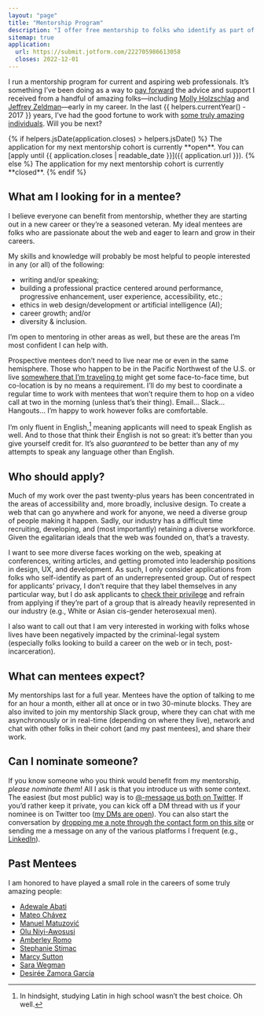 ```yaml
---
layout: "page"
title: "Mentorship Program"
description: "I offer free mentorship to folks who identify as part of communities underrepresented in tech."
sitemap: true
application:
  url: https://submit.jotform.com/222705986613058
  closes: 2022-12-01
---
```


I run a mentorship program for current and aspiring web professionals. It’s something I’ve been doing as a way to [pay forward](https://en.wikipedia.org/wiki/Pay_it_forward) the advice and support I received from a handful of amazing folks—including [Molly Holzschlag](https://wikipedia.org/wiki/Molly_Holzschlag) and [Jeffrey Zeldman](https://wikipedia.org/wiki/Jeffrey_Zeldman)—early in my career. In the last {{ helpers.currentYear() - 2017 }} years, I’ve had the good fortune to work with [some truly amazing individuals](#past-mentees). Will you be next?

<div class="promo">
{% if helpers.jsDate(application.closes) > helpers.jsDate() %}
  The application for my next mentorship cohort is currently **open**. You can [apply until {{ application.closes | readable_date }}]({{ application.url }}).
{% else %}
  The application for my next mentorship cohort is currently **closed**.
{% endif %}
</div>

## What am I looking for in a mentee?

I believe everyone can benefit from mentorship, whether they are starting out in a new career or they’re a seasoned veteran. My ideal mentees are folks who are passionate about the web and eager to learn and grow in their careers.

My skills and knowledge will probably be most helpful to people interested in any (or all) of the following:

* writing and/or speaking;
* building a professional practice centered around performance, progressive enhancement, user experience, accessibility, etc.;
* ethics in web design/development or artificial intelligence (AI);
* career growth; and/or
* diversity & inclusion.

I’m open to mentoring in other areas as well, but these are the areas I’m most confident I can help with.

Prospective mentees don’t need to live near me or even in the same hemisphere. Those who happen to be in the Pacific Northwest of the U.S. or live [somewhere that I’m traveling to](/speaking-engagements/) might get some face-to-face time, but co-location is by no means a requirement. I’ll do my best to coordinate a regular time to work with mentees that won’t require them to hop on a video call at two in the morning (unless that’s their thing). Email… Slack… Hangouts… I’m happy to work however folks are comfortable.

I’m only fluent in English,[^1] meaning applicants will need to speak English as well. And to those that think their English is not so great: it’s better than you give yourself credit for. It’s also _guaranteed_ to be better than any of my attempts to speak any language other than English.

[^1]: In hindsight, studying Latin in high school wasn’t the best choice. Oh well.

## Who should apply?

Much of my work over the past twenty-plus years has been concentrated in the areas of accessibility and, more broadly, inclusive design. To create a web that can go anywhere and work for anyone, we need a diverse group of people making it happen. Sadly, our industry has a difficult time recruiting, developing, and (most importantly) retaining a diverse workforce. Given the egalitarian ideals that the web was founded on, that’s a travesty.

I want to see more diverse faces working on the web, speaking at conferences, writing articles, and getting promoted into leadership positions in design, UX, and development. As such, I only consider applications from folks who self-identify as part of an underrepresented group. Out of respect for applicants’ privacy, I don’t require that they label themselves in any particular way, but I do ask applicants to [check their privilege](https://www.theguardian.com/commentisfree/2017/dec/27/check-your-privilege-racism-sexism-education-income) and refrain from applying if they’re part of a group that is already heavily represented in our industry (e.g., White or Asian cis-gender heterosexual men).

I also want to call out that I am very interested in working with folks whose lives have been negatively impacted by the criminal-legal system (especially folks looking to build a career on the web or in tech, post-incarceration).

## What can mentees expect?

My mentorships last for a full year. Mentees have the option of talking to me for an hour a month, either all at once or in two 30-minute blocks. They are also invited to join my mentorship Slack group, where they can chat with me asynchronously or in real-time (depending on where they live), network and chat with other folks in their cohort (and my past mentees), and share their work.

## Can I nominate someone?

If you know someone who you think would benefit from my mentorship, *please nominate them*! All I ask is that you introduce us with some context. The easiest (but most public) way is to [@-message us both on Twitter](https://twitter.com/intent/tweet?text=Hey+@aarongustafson+I%27d+like+to+nominate+YOUR_FRIENDS_HANDLE+for+your+mentorship). If you’d rather keep it private, you can kick off a DM thread with us if your nominee is on Twitter too ([my DMs are open](https://twitter.com/aarongustafson)). You can also start the conversation by [dropping me a note through the contact form on this site](/contact/) or sending me a message on any of the various platforms I frequent (e.g., [LinkedIn](https://www.linkedin.com/in/aarongustafson)).

## Past Mentees

I am honored to have played a small role in the careers of some truly amazing people:

* [Adewale Abati](https://www.adewaleabati.com/)
* [Mateo Chávez](http://teochavez.com)
* [Manuel Matuzović](https://www.matuzo.at/)
* [Olu Niyi-Awosusi](https://olu.online/)
* [Amberley Romo](https://amberley.dev/)
* [Stephanie Stimac](https://seaotta.dev/)
* [Marcy Sutton](https://marcysutton.com/)
* [Sara Wegman](https://sarasportfol.io/)
* [Desirée Zamora García](https://www.linkedin.com/in/dzg123/)
